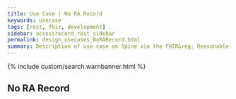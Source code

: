 ```yaml
---
title: Use Case | No RA Record
keywords: usecase
tags: [rest, fhir, development]
sidebar: accessrecord_rest_sidebar
permalink: design_usecases_NoRARecord.html
summary: Description of use case on Spine via the FHIR&reg; Reasonable Adjustments API
---
```

{% include custom/search.warnbanner.html %}

## No RA Record

